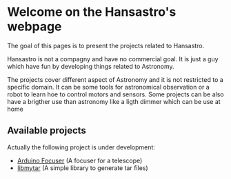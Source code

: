 # Welcome on the Hansastro's webpage

The goal of this pages is to present the projects related to Hansastro.

Hansastro is not a compagny and have no commercial goal. It is just a guy which have fun by developing things related to Astronomy.

The projects cover different aspect of Astronomy and it is not restricted to a specific domain. It can be some tools for astronomical observation or a robot to learn hoe to control motors and sensors. Some projects can be also have a brigther use than astronomy like a ligth dimmer which can be use at home 

## Available projects

Actually the following project is under development:
- [Arduino Focuser](https://hansastro.github.io/Focuser) (A focuser for a telescope)
- [libmytar](https://hansastro.github.io/öibmytar) (A simple library to generate tar files)

